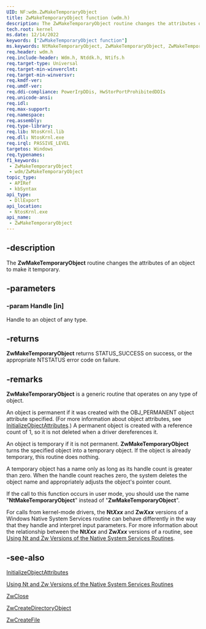```yaml
---
UID: NF:wdm.ZwMakeTemporaryObject
title: ZwMakeTemporaryObject function (wdm.h)
description: The ZwMakeTemporaryObject routine changes the attributes of an object to make it temporary.
tech.root: kernel
ms.date: 12/14/2022
keywords: ["ZwMakeTemporaryObject function"]
ms.keywords: NtMakeTemporaryObject, ZwMakeTemporaryObject, ZwMakeTemporaryObject routine [Kernel-Mode Driver Architecture], k111_54a6768d-3f33-4c9e-8068-810401cad810.xml, kernel.zwmaketemporaryobject, wdm/NtMakeTemporaryObject, wdm/ZwMakeTemporaryObject
req.header: wdm.h
req.include-header: Wdm.h, Ntddk.h, Ntifs.h
req.target-type: Universal
req.target-min-winverclnt:
req.target-min-winversvr: 
req.kmdf-ver: 
req.umdf-ver: 
req.ddi-compliance: PowerIrpDDis, HwStorPortProhibitedDDIs
req.unicode-ansi: 
req.idl: 
req.max-support: 
req.namespace: 
req.assembly: 
req.type-library: 
req.lib: NtosKrnl.lib
req.dll: NtosKrnl.exe
req.irql: PASSIVE_LEVEL
targetos: Windows
req.typenames: 
f1_keywords:
 - ZwMakeTemporaryObject
 - wdm/ZwMakeTemporaryObject
topic_type:
 - APIRef
 - kbSyntax
api_type:
 - DllExport
api_location:
 - NtosKrnl.exe
api_name:
 - ZwMakeTemporaryObject
---
```


## -description

The **ZwMakeTemporaryObject** routine changes the attributes of an object to make it temporary.

## -parameters

### -param Handle [in]

Handle to an object of any type.

## -returns

**ZwMakeTemporaryObject** returns STATUS_SUCCESS on success, or the appropriate NTSTATUS error code on failure.

## -remarks

**ZwMakeTemporaryObject** is a generic routine that operates on any type of object.

An object is permanent if it was created with the OBJ_PERMANENT object attribute specified. (For more information about object attributes, see [InitializeObjectAttributes](/windows/win32/api/ntdef/nf-ntdef-initializeobjectattributes).) A permanent object is created with a reference count of 1, so it is not deleted when a driver dereferences it.

An object is temporary if it is not permanent. **ZwMakeTemporaryObject** turns the specified object into a temporary object. If the object is already temporary, this routine does nothing.

A temporary object has a name only as long as its handle count is greater than zero. When the handle count reaches zero, the system deletes the object name and appropriately adjusts the object's pointer count.

If the call to this function occurs in user mode, you should use the name "**NtMakeTemporaryObject**" instead of "**ZwMakeTemporaryObject**".

For calls from kernel-mode drivers, the **Nt*Xxx*** and **Zw*Xxx*** versions of a Windows Native System Services routine can behave differently in the way that they handle and interpret input parameters. For more information about the relationship between the **Nt*Xxx*** and **Zw*Xxx*** versions of a routine, see [Using Nt and Zw Versions of the Native System Services Routines](/windows-hardware/drivers/kernel/using-nt-and-zw-versions-of-the-native-system-services-routines).

## -see-also

[InitializeObjectAttributes](/windows/win32/api/ntdef/nf-ntdef-initializeobjectattributes)

[Using Nt and Zw Versions of the Native System Services Routines](/windows-hardware/drivers/kernel/using-nt-and-zw-versions-of-the-native-system-services-routines)

[ZwClose](/windows-hardware/drivers/ddi/ntifs/nf-ntifs-ntclose)

[ZwCreateDirectoryObject](/windows-hardware/drivers/ddi/wdm/nf-wdm-zwcreatedirectoryobject)

[ZwCreateFile](/windows-hardware/drivers/ddi/ntifs/nf-ntifs-ntcreatefile)
